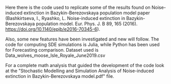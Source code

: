 Here there is the code used to replicate some of the results found on Noise-induced extinction in Bazykin-Berezovskaya population model paper (Bashkirtseva, I., Ryashko, L. Noise-induced extinction in Bazykin-Berezovskaya population model. Eur. Phys. J. B 89, 165 (2016). https://doi.org/10.1140/epjb/e2016-70345-6).

Also, some new features have been investigated and new will follow. The code for computing SDE simulations is Julia, while Python has been used for Forecasting comparison. Dataset used is Data_wolves_moose_Isle_Royale_June2019.csv


For a complete math analysis that guided the development of the code look at the "Stochastic Modelling and Simulation Analysis of Noise-induced extinction in Bazykin-Berezovskaya model.pdf" file.
